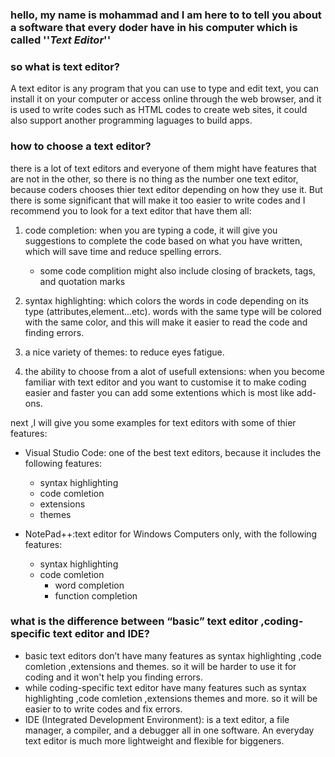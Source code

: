 ### hello, my name is mohammad and I am here to to tell you about a software that every doder have in his computer which is called ''*Text Editor*''
### so what is text editor?
A text editor is any program that you can use to type and edit text, you can install it on your computer or access online through the web browser, and it is used to write codes such as HTML codes to create web sites, it could also support another programming laguages to build apps.

### how to choose a text editor?
there is a lot of text editors and everyone of them might have features that are not in the other, so there is no thing as the number one text editor, because coders chooses thier text editor depending on how they use it.
But there is some significant that will make it too easier to write codes and I recommend you to look for a text editor that have them all:

1. code completion: when you are typing a code, it will give you suggestions to complete the code based on what you have written, which will save time and reduce spelling errors.
    * some code complition might also include closing of brackets, tags, and quotation marks

2. syntax highlighting: which colors the words in code depending on its type (attributes,element...etc). words with the same type will be colored with the same color, and this will make it easier to read the code and finding errors.

3. a nice variety of themes: to reduce eyes fatigue.

4. the ability to choose from a alot of usefull extensions: when you become familiar with text editor and you want to customise it to make coding easier and faster you can add some extentions which is most like add-ons.

next ,I will give you some examples for text editors with some of thier features:
* Visual Studio Code: one of the best text editors, because it includes the following features:
   * syntax highlighting
   * code comletion
   * extensions
   * themes

* NotePad++:text editor for Windows Computers only, with the following features:
   * syntax highlighting
   * code comletion
       * word completion
       * function completion

### what is the difference between “basic” text editor ,coding-specific text editor and IDE?
- basic text editors don’t have many features as syntax highlighting ,code comletion ,extensions and themes.
so it will be harder to use it for coding and it won't help you finding errors.
- while coding-specific text editor have many features such as syntax highlighting ,code comletion ,extensions themes and more.
so it will be easier to to write codes and fix errors.
- IDE (Integrated Development Environment): is a text editor, a file manager, a compiler, and a debugger all in one software.
An everyday text editor is much more lightweight and flexible for biggeners.

